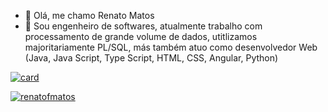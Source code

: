 - 👋 Olá, me chamo Renato Matos
- 👀 Sou engenheiro de softwares, atualmente trabalho com processamento de grande volume de dados, utitlizamos majoritariamente PL/SQL, más também atuo como desenvolvedor Web (Java, Java Script, Type Script, HTML, CSS, Angular, Python)


[![card](https://github-readme-stats.vercel.app/api?username=renatofmatos&theme=dracula)](https://github.com/anuraghazra/github-readme-stats)


[![renatofmatos](https://github-readme-stats.vercel.app/api/top-langs/?username=renatofmatos&layout=compact)](https://github.com/anuraghazra/github-readme-stats)
